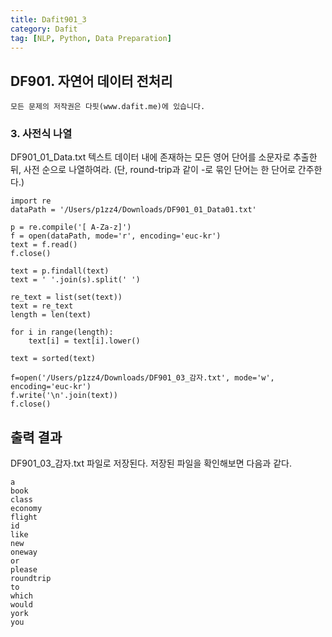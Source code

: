 ```yaml
---
title: Dafit901_3
category: Dafit
tag: [NLP, Python, Data Preparation]
---
```



## DF901. 자연어 데이터 전처리 

~~~
모든 문제의 저작권은 다핏(www.dafit.me)에 있습니다. 
~~~


### 3. 사전식 나열 

DF901_01_Data.txt 텍스트 데이터 내에 존재하는 모든 영어 단어를 소문자로 추출한 뒤, 사전 순으로 나열하여라. 
(단, round-trip과 같이 -로 묶인 단어는 한 단어로 간주한다.)

~~~
import re
dataPath = '/Users/p1zz4/Downloads/DF901_01_Data01.txt'

p = re.compile('[ A-Za-z]') 
f = open(dataPath, mode='r', encoding='euc-kr') 
text = f.read() 
f.close()

text = p.findall(text) 
text = ' '.join(s).split(' ') 

re_text = list(set(text))
text = re_text
length = len(text)

for i in range(length): 
    text[i] = text[i].lower() 
    
text = sorted(text)

f=open('/Users/p1zz4/Downloads/DF901_03_감자.txt', mode='w', encoding='euc-kr')
f.write('\n'.join(text))
f.close()
~~~



## 출력 결과

DF901_03_감자.txt 파일로 저장된다. 저장된 파일을 확인해보면 다음과 같다. 

~~~
a
book
class
economy
flight
id
like
new
oneway
or
please
roundtrip
to
which
would
york
you
~~~
